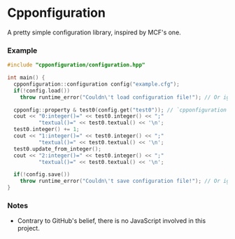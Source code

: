 Cpponfiguration
===============

A pretty simple configuration library, inspired by MCF's one.

### Example

```c++
#include "cpponfiguration/configuration.hpp"

int main() {
  cpponfiguration::configuration config("example.cfg");
  if(!config.load())
    throw runtime_error("Couldn\'t load configuration file!"); // Or ignore it

  cpponfig::property & test0(config.get("test0")); // `cpponfiguration` and `cpponfig` are equal
  cout << "0:integer()=" << test0.integer() << ";"
          "textual()=" << test0.textual() << '\n';
  test0.integer() += 1;
  cout << "1:integer()=" << test0.integer() << ";"
          "textual()=" << test0.textual() << '\n';
  test0.update_from_integer();
  cout << "2:integer()=" << test0.integer() << ";"
          "textual()=" << test0.textual() << '\n';

  if(!config.save())
    throw runtime_error("Couldn\'t save configuration file!"); // Or ignore it
}
```

### Notes
* Contrary to GitHub's belief, there is no JavaScript involved in this project.
